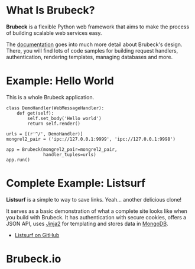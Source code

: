 # What Is Brubeck?

__Brubeck__ is a flexible Python web framework that aims to make the process of building scalable web services easy.

The [documentation](readme.html) goes into much more detail about Brubeck's design. There, you will find lots of code samples for building request handlers, authentication, rendering templates, managing databases and more.


# Example: Hello World

This is a whole Brubeck application. 

    class DemoHandler(WebMessageHandler):
        def get(self):
            self.set_body('Hello world')
            return self.render()

    urls = [(r'^/', DemoHandler)]
    mongrel2_pair = ('ipc://127.0.0.1:9999', 'ipc://127.0.0.1:9998')

    app = Brubeck(mongrel2_pair=mongrel2_pair,
                  handler_tuples=urls)
    app.run()


# Complete Example: Listsurf

__Listsurf__ is a simple to way to save links. Yeah... another delicious clone!

It serves as a basic demonstration of what a complete site looks like when you build with Brubeck. It has authentication with secure cookies, offers a JSON API, uses [Jinja2](http://jinja.pocoo.org/) for templating and stores data in [MongoDB](http://mongodb.org).

* [Listsurf on GitHub](https://github.com/j2labs/listsurf)


# Brubeck.io
